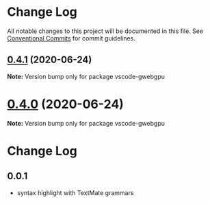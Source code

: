 # Change Log

All notable changes to this project will be documented in this file.
See [Conventional Commits](https://conventionalcommits.org) for commit guidelines.

## [0.4.1](https://github.com/antvis/GWebGPUEngine/compare/v0.4.0...v0.4.1) (2020-06-24)

**Note:** Version bump only for package vscode-gwebgpu





# [0.4.0](https://github.com/antvis/GWebGPUEngine/compare/v0.3.0...v0.4.0) (2020-06-24)

**Note:** Version bump only for package vscode-gwebgpu





# Change Log

## 0.0.1

* syntax highlight with TextMate grammars
